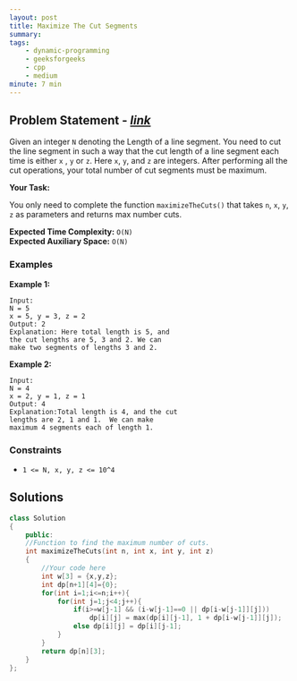 ```yaml
---
layout: post
title: Maximize The Cut Segments                        
summary:
tags:
    - dynamic-programming
    - geeksforgeeks
    - cpp
    - medium
minute: 7 min
---
```


## Problem Statement - [*link*](https://practice.geeksforgeeks.org/batch-problems/cutted-segments1642/0/?track=DSASP-DP&batchId=154#)  

Given an integer `N` denoting the Length of a line segment. You need to cut the line segment in such a way that the cut length of a line segment each time is either `x` , `y` or `z`. Here `x`, `y`, and `z` are integers.
After performing all the cut operations, your total number of cut segments must be maximum.

**Your Task:** 

You only need to complete the function `maximizeTheCuts()` that takes `n`, `x`, `y`, `z` as parameters and returns max number cuts.


**Expected Time Complexity:** `O(N)`                
**Expected Auxiliary Space:** `O(N)`


### Examples

**Example 1:**   
```
Input:
N = 5
x = 5, y = 3, z = 2
Output: 2
Explanation: Here total length is 5, and
the cut lengths are 5, 3 and 2. We can
make two segments of lengths 3 and 2.
```

**Example 2:**   
```
Input:
N = 4
x = 2, y = 1, z = 1
Output: 4
Explanation:Total length is 4, and the cut
lengths are 2, 1 and 1.  We can make
maximum 4 segments each of length 1.
```

### Constraints

+ `1 <= N, x, y, z <= 10^4`


## Solutions

```cpp
class Solution
{
    public:
    //Function to find the maximum number of cuts.
    int maximizeTheCuts(int n, int x, int y, int z)
    {
        //Your code here
        int w[3] = {x,y,z};
        int dp[n+1][4]={0};
        for(int i=1;i<=n;i++){
            for(int j=1;j<4;j++){
                if(i>=w[j-1] && (i-w[j-1]==0 || dp[i-w[j-1]][j])) 
                    dp[i][j] = max(dp[i][j-1], 1 + dp[i-w[j-1]][j]);
                else dp[i][j] = dp[i][j-1];
            }
        }
        return dp[n][3];
    }
};
```

